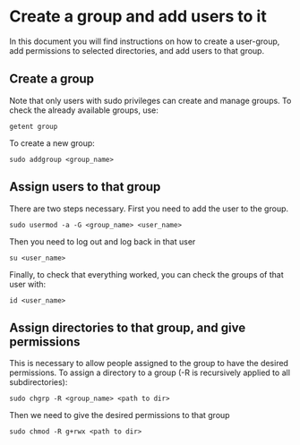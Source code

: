 # Create a group and add users to it
In this document you will find instructions on how to create a user-group, add permissions to selected directories, and add users to that group.

## Create a group
Note that only users with sudo privileges can create and manage groups.
To check the already available groups, use:
```
getent group
```
To create a new group:
```
sudo addgroup <group_name>
```

## Assign users to that group
There are two steps necessary.
First you need to add the user to the group.
```
sudo usermod -a -G <group_name> <user_name>
```
Then you need to log out and log back in that user
```
su <user_name>
```
Finally, to check that everything worked, you can check the groups of that user with:
```
id <user_name>
```

## Assign directories to that group, and give permissions
This is necessary to allow people assigned to the group to have the desired permissions.
To assign a directory to a group (-R is recursively applied to all subdirectories):
```
sudo chgrp -R <group_name> <path to dir>
```
Then we need to give the desired permissions to that group
```
sudo chmod -R g+rwx <path to dir>
```


